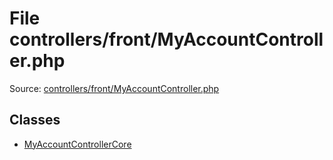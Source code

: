 File controllers/front/MyAccountController.php
=========

Source: [controllers/front/MyAccountController.php](https://github.com/PrestaShop/PrestaShop/blob/1.5.3.1/controllers/front/MyAccountController.php)


Classes
-------

* [MyAccountControllerCore](class.MyAccountControllerCore.md)

